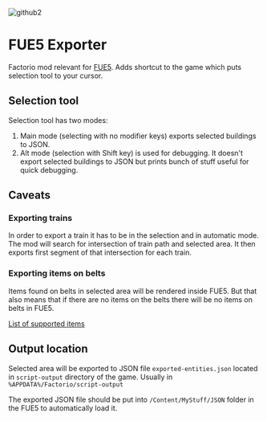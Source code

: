 ![github2](https://github.com/FUE5BASE/FUE5-Exporter/assets/127543827/faad70d1-a383-4c18-8dbc-e8ab6a0f7cc0)

# FUE5 Exporter
Factorio mod relevant for [FUE5](https://github.com/FUE5BASE/FUE5). Adds shortcut to the game which puts selection tool to your cursor. 

## Selection tool
Selection tool has two modes:
 1) Main mode (selecting with no modifier keys) exports selected buildings to JSON.
 2) Alt mode (selection with Shift key) is used for debugging. It doesn't export selected buildings to JSON but prints bunch of stuff useful for quick debugging.

## Caveats

### Exporting trains
In order to export a train it has to be in the selection and in automatic mode. The mod will search for intersection of train path and selected area. It then exports first segment of that intersection for each train.

### Exporting items on belts
Items found on belts in selected area will be rendered inside FUE5. But that also means that if there are no items on the belts there will be no items on belts in FUE5.

[List of supported items](https://github.com/FUE5BASE/FUE5/tree/main/Content/MyStuff/ENTITIES/ITEMS)

## Output location
Selected area will be exported to JSON file `exported-entities.json` located in `script-output` directory of the game. Usually in `%APPDATA%/Factorio/script-output`

The exported JSON file should be put into `/Content/MyStuff/JSON` folder in the FUE5 to automatically load it.

